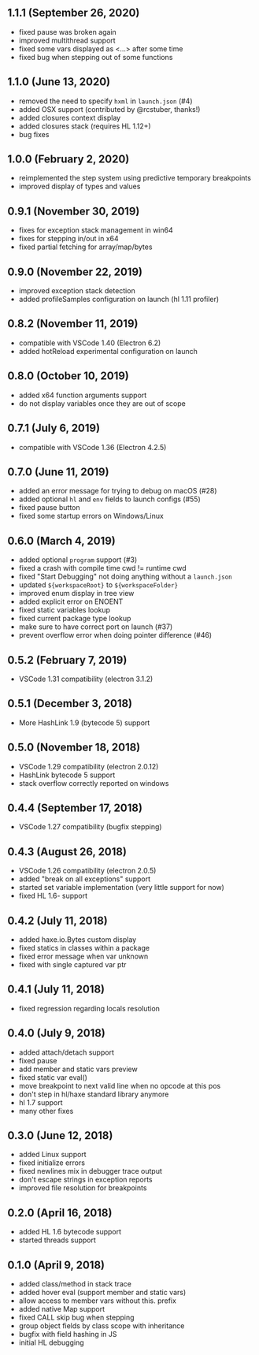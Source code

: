 ## 1.1.1 (September 26, 2020)

* fixed pause was broken again
* improved multithread support
* fixed some vars displayed as <...> after some time
* fixed bug when stepping out of some functions

## 1.1.0 (June 13, 2020)

* removed the need to specify `hxml` in `launch.json` (#4)
* added OSX support (contributed by @rcstuber, thanks!)
* added closures context display
* added closures stack (requires HL 1.12+)
* bug fixes

## 1.0.0 (February 2, 2020)

* reimplemented the step system using predictive temporary breakpoints
* improved display of types and values

## 0.9.1 (November 30, 2019)

* fixes for exception stack management in win64
* fixes for stepping in/out in x64
* fixed partial fetching for array/map/bytes

## 0.9.0 (November 22, 2019)

* improved exception stack detection
* added profileSamples configuration on launch (hl 1.11 profiler)

## 0.8.2 (November 11, 2019)

* compatible with VSCode 1.40 (Electron 6.2)
* added hotReload experimental configuration on launch

## 0.8.0 (October 10, 2019)

* added x64 function arguments support
* do not display variables once they are out of scope

## 0.7.1 (July 6, 2019)

* compatible with VSCode 1.36 (Electron 4.2.5)

## 0.7.0 (June 11, 2019)

* added an error message for trying to debug on macOS (#28)
* added optional `hl` and `env` fields to launch configs (#55)
* fixed pause button
* fixed some startup errors on Windows/Linux

## 0.6.0 (March 4, 2019)

* added optional `program` support (#3)
* fixed a crash with compile time cwd != runtime cwd
* fixed "Start Debugging" not doing anything without a `launch.json`
* updated `${workspaceRoot}` to `${workspaceFolder}`
* improved enum display in tree view
* added explicit error on ENOENT
* fixed static variables lookup
* fixed current package type lookup
* make sure to have correct port on launch (#37)
* prevent overflow error when doing pointer difference (#46)

## 0.5.2 (February 7, 2019)

* VSCode 1.31 compatibility (electron 3.1.2)

## 0.5.1 (December 3, 2018)

* More HashLink 1.9 (bytecode 5) support

## 0.5.0 (November 18, 2018)

* VSCode 1.29 compatibility (electron 2.0.12)
* HashLink bytecode 5 support
* stack overflow correctly reported on windows

## 0.4.4 (September 17, 2018)

* VSCode 1.27 compatibility (bugfix stepping)

## 0.4.3 (August 26, 2018)

* VSCode 1.26 compatibility (electron 2.0.5)
* added "break on all exceptions" support
* started set variable implementation (very little support for now)
* fixed HL 1.6- support

## 0.4.2 (July 11, 2018)

* added haxe.io.Bytes custom display
* fixed statics in classes within a package
* fixed error message when var unknown
* fixed with single captured var ptr

## 0.4.1 (July 11, 2018)

* fixed regression regarding locals resolution

## 0.4.0 (July 9, 2018)

* added attach/detach support
* fixed pause
* add member and static vars preview
* fixed static var eval()
* move breakpoint to next valid line when no opcode at this pos
* don't step in hl/haxe standard library anymore
* hl 1.7 support
* many other fixes

## 0.3.0 (June 12, 2018)

* added Linux support
* fixed initialize errors
* fixed newlines mix in debugger trace output
* don't escape strings in exception reports
* improved file resolution for breakpoints

## 0.2.0 (April 16, 2018)

* added HL 1.6 bytecode support
* started threads support

## 0.1.0 (April 9, 2018)

* added class/method in stack trace
* added hover eval (support member and static vars)
* allow access to member vars without this. prefix
* added native Map support
* fixed CALL skip bug when stepping
* group object fields by class scope with inheritance
* bugfix with field hashing in JS
* initial HL debugging
